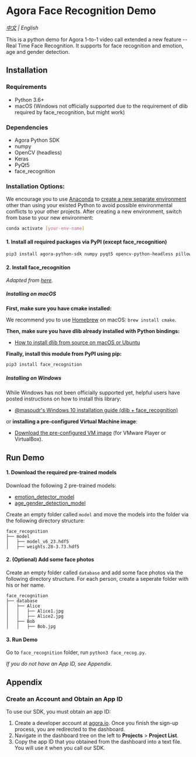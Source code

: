 # Agora Face Recognition Demo

*[中文](Readme.zh.md) | English*

This is a python demo for Agora 1-to-1 video call extended a new feature -- Real Time Face Recognition. It supports for face recognition and emotion, age and gender detection.



## Installation

### Requirements

- Python 3.6+
- macOS (Windows not officially supported due to the requirement of dlib required by face_recognition, but might work)

### Dependencies

- Agora Python SDK
- numpy
- OpenCV (headless)
- Keras
- PyQt5
- face_recognition

### Installation Options:

We encourage you to use [Anaconda](https://www.anaconda.com/) to [create a new separate environment](https://docs.anaconda.com/anaconda/navigator/tutorials/manage-environments/#id3) other than using your existed Python to avoid possible environmental conflicts to your other projects. After creating a new environment, switch from base to your new environment:

```bash
conda activate [your-env-name]
```

#### 1. Install all required packages via PyPI (except face_recognition)

```bash
pip3 install agora-python-sdk numpy pyqt5 opencv-python-headless pillow keras
```

#### 2. Install face_recognition

*Adapted from [here](https://github.com/ageitgey/face_recognition/blob/master/README.md#installation).*

##### Installing on macOS

**First, make sure you have cmake installed:**

We recommend you to use [Homebrew](https://brew.sh/) on macOS: `brew install cmake`.

**Then, make sure you have dlib already installed with Python bindings:**

- [How to install dlib from source on macOS or Ubuntu](https://gist.github.com/ageitgey/629d75c1baac34dfa5ca2a1928a7aeaf)

**Finally, install this module from PyPI using pip:**

```bash
pip3 install face_recognition
```

##### Installing on Windows

While Windows has not been officially supported yet, helpful users have posted instructions on how to install this library:

- [@masoudr's Windows 10 installation guide (dlib + face_recognition)](https://github.com/ageitgey/face_recognition/issues/175#issue-257710508)

or **installing a pre-configured Virtual Machine image**:

- [Download the pre-configured VM image](https://medium.com/@ageitgey/try-deep-learning-in-python-now-with-a-fully-pre-configured-vm-1d97d4c3e9b) (for VMware Player or VirtualBox).

## Run Demo

#### 1. Download the required pre-trained models

Download the following 2 pre-trained models:

- [emotion_detector_model](https://github.com/priya-dwivedi/face_and_emotion_detection/blob/master/emotion_detector_models/model_v6_23.hdf5)
- [age_gender_detection_model](https://github.com/yu4u/age-gender-estimation/releases/download/v0.5/weights.28-3.73.hdf5)

Create an empty folder called `model` and move the models into the folder via the following directory structure:

```
face_recognition
├── model
│   ├── model_v6_23.hdf5
│   ├── weights.28-3.73.hdf5
```

#### 2. (Optional) Add some face photos

Create an empty folder called `database` and add some face photos via the following directory structure. For each person, create a seperate folder with his or her name.

```
face_recognition
├── database
│   ├── Alice
│   │   ├── Alice1.jpg
│   │   ├── Alice2.jpg
│   ├── Bob
│   │   ├── Bob.jpg
```

#### 3. Run Demo

Go to `face_recognition` folder, run `python3 face_recog.py`.

*If you do not have an App ID, see Appendix.*



## Appendix

### Create an Account and Obtain an App ID

To use our SDK, you must obtain an app ID: 

1. Create a developer account at [agora.io](https://dashboard.agora.io/signin/). Once you finish the sign-up process, you are redirected to the dashboard.
2. Navigate in the dashboard tree on the left to **Projects** > **Project List**.
3. Copy the app ID that you obtained from the dashboard into a text file. You will use it when you call our SDK.